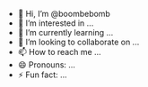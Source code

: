 - 👋 Hi, I’m @boombebomb
- 👀 I’m interested in ...
- 🌱 I’m currently learning ...
- 💞️ I’m looking to collaborate on ...
- 📫 How to reach me ...
- 😄 Pronouns: ...
- ⚡ Fun fact: ...

<!---
boombebomb/boombebomb is a ✨ special ✨ repository because its `README.md` (this file) appears on your GitHub profile.
You can click the Preview link to take a look at your changes.
--->
